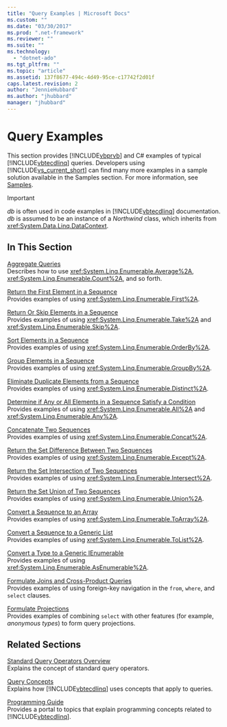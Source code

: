 ```yaml
---
title: "Query Examples | Microsoft Docs"
ms.custom: ""
ms.date: "03/30/2017"
ms.prod: ".net-framework"
ms.reviewer: ""
ms.suite: ""
ms.technology: 
  - "dotnet-ado"
ms.tgt_pltfrm: ""
ms.topic: "article"
ms.assetid: 137f8677-494c-4d49-95ce-c17742f2d01f
caps.latest.revision: 2
author: "JennieHubbard"
ms.author: "jhubbard"
manager: "jhubbard"
---
```

# Query Examples
This section provides [!INCLUDE[vbprvb](../../../../../../includes/vbprvb-md.md)] and C# examples of typical [!INCLUDE[vbtecdlinq](../../../../../../includes/vbtecdlinq-md.md)] queries. Developers using [!INCLUDE[vs_current_short](../../../../../../includes/vs-current-short-md.md)] can find many more examples in a sample solution available in the Samples section. For more information, see [Samples](../../../../../../docs/framework/data/adonet/sql/linq/samples.md).  
  
> [!IMPORTANT]
>  *db* is often used in code examples in [!INCLUDE[vbtecdlinq](../../../../../../includes/vbtecdlinq-md.md)] documentation. *db* is assumed to be an instance of a *Northwind* class, which inherits from <xref:System.Data.Linq.DataContext>.  
  
## In This Section  
 [Aggregate Queries](../../../../../../docs/framework/data/adonet/sql/linq/aggregate-queries.md)  
 Describes how to use <xref:System.Linq.Enumerable.Average%2A>, <xref:System.Linq.Enumerable.Count%2A>, and so forth.  
  
 [Return the First Element in a Sequence](../../../../../../docs/framework/data/adonet/sql/linq/return-the-first-element-in-a-sequence.md)  
 Provides examples of using <xref:System.Linq.Enumerable.First%2A>.  
  
 [Return Or Skip Elements in a Sequence](../../../../../../docs/framework/data/adonet/sql/linq/return-or-skip-elements-in-a-sequence.md)  
 Provides examples of using <xref:System.Linq.Enumerable.Take%2A> and <xref:System.Linq.Enumerable.Skip%2A>.  
  
 [Sort Elements in a Sequence](../../../../../../docs/framework/data/adonet/sql/linq/sort-elements-in-a-sequence.md)  
 Provides examples of using <xref:System.Linq.Enumerable.OrderBy%2A>.  
  
 [Group Elements in a Sequence](../../../../../../docs/framework/data/adonet/sql/linq/group-elements-in-a-sequence.md)  
 Provides examples of using <xref:System.Linq.Enumerable.GroupBy%2A>.  
  
 [Eliminate Duplicate Elements from a Sequence](../../../../../../docs/framework/data/adonet/sql/linq/eliminate-duplicate-elements-from-a-sequence.md)  
 Provides examples of using <xref:System.Linq.Enumerable.Distinct%2A>.  
  
 [Determine if Any or All Elements in a Sequence Satisfy a Condition](../../../../../../docs/framework/data/adonet/sql/linq/determine-if-any-or-all-elements-in-a-sequence-satisfy-a-condition.md)  
 Provides examples of using <xref:System.Linq.Enumerable.All%2A> and <xref:System.Linq.Enumerable.Any%2A>.  
  
 [Concatenate Two Sequences](../../../../../../docs/framework/data/adonet/sql/linq/concatenate-two-sequences.md)  
 Provides examples of using <xref:System.Linq.Enumerable.Concat%2A>.  
  
 [Return the Set Difference Between Two Sequences](../../../../../../docs/framework/data/adonet/sql/linq/return-the-set-difference-between-two-sequences.md)  
 Provides examples of using <xref:System.Linq.Enumerable.Except%2A>.  
  
 [Return the Set Intersection of Two Sequences](../../../../../../docs/framework/data/adonet/sql/linq/return-the-set-intersection-of-two-sequences.md)  
 Provides examples of using <xref:System.Linq.Enumerable.Intersect%2A>.  
  
 [Return the Set Union of Two Sequences](../../../../../../docs/framework/data/adonet/sql/linq/return-the-set-union-of-two-sequences.md)  
 Provides examples of using <xref:System.Linq.Enumerable.Union%2A>.  
  
 [Convert a Sequence to an Array](../../../../../../docs/framework/data/adonet/sql/linq/convert-a-sequence-to-an-array.md)  
 Provides examples of using <xref:System.Linq.Enumerable.ToArray%2A>.  
  
 [Convert a Sequence to a Generic List](../../../../../../docs/framework/data/adonet/sql/linq/convert-a-sequence-to-a-generic-list.md)  
 Provides examples of using <xref:System.Linq.Enumerable.ToList%2A>.  
  
 [Convert a Type to a Generic IEnumerable](../../../../../../docs/framework/data/adonet/sql/linq/convert-a-type-to-a-generic-ienumerable.md)  
 Provides examples of using <xref:System.Linq.Enumerable.AsEnumerable%2A>.  
  
 [Formulate Joins and Cross-Product Queries](../../../../../../docs/framework/data/adonet/sql/linq/formulate-joins-and-cross-product-queries.md)  
 Provides examples of using foreign-key navigation in the `from`, `where`, and `select` clauses.  
  
 [Formulate Projections](../../../../../../docs/framework/data/adonet/sql/linq/formulate-projections.md)  
 Provides examples of combining `select` with other features (for example, *anonymous types*) to form query projections.  
  
## Related Sections  
 [Standard Query Operators Overview](http://msdn.microsoft.com/library/24cda21e-8af8-4632-b519-c404a839b9b2)  
 Explains the concept of standard query operators.  
  
 [Query Concepts](../../../../../../docs/framework/data/adonet/sql/linq/query-concepts.md)  
 Explains how [!INCLUDE[vbtecdlinq](../../../../../../includes/vbtecdlinq-md.md)] uses concepts that apply to queries.  
  
 [Programming Guide](../../../../../../docs/framework/data/adonet/sql/linq/programming-guide.md)  
 Provides a portal to topics that explain programming concepts related to [!INCLUDE[vbtecdlinq](../../../../../../includes/vbtecdlinq-md.md)].